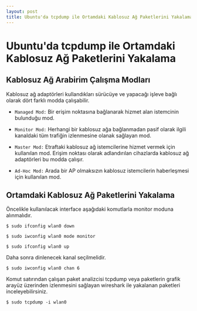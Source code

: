 ```yaml
---
layout: post
title: Ubuntu'da tcpdump ile Ortamdaki Kablosuz Ağ Paketlerini Yakalama
---
```


# Ubuntu'da tcpdump ile Ortamdaki Kablosuz Ağ Paketlerini Yakalama 

## Kablosuz Ağ Arabirim Çalışma Modları

Kablosuz ağ adaptörleri kullandıkları sürücüye ve yapacağı işleve bağlı olarak  dört farklı modda çalışabilir.

 - `Managed Mod:` Bir erişim noktasına bağlanarak hizmet alan istemcinin bulunduğu mod.

  - `Monitor Mod:` Herhangi bir kablosuz ağa bağlanmadan pasif olarak ilgili kanaldaki tüm trafiğin izlenmesine olanak sağlayan mod. 

  - `Master Mod:` Etraftaki kablosuz ağ istemcilerine hizmet vermek için kullanılan mod. Erişim noktası olarak adlandırılan cihazlarda kablosuz ağ adaptörleri bu modda çalışır.

 - `Ad-Hoc Mod:` Arada bir AP olmaksızın kablosuz istemcilerin haberleşmesi için kullanılan mod.

 ## Ortamdaki Kablosuz Ağ Paketlerini Yakalama

 Öncelikle kullanılacak interface aşağıdaki komutlarla monitor moduna alınmalıdır.

 	$ sudo ifconfig wlan0 down

 	$ sudo iwconfig wlan0 mode monitor

 	$ sudo ifconfig wlan0 up

Daha sonra dinlenecek kanal seçilmelidir.

	$ sudo iwconfig wlan0 chan 6

Komut satırından çalışan paket analizcisi tcpdump veya paketlerin grafik arayüz üzerinden izlenmesini sağlayan wireshark ile yakalanan paketleri inceleyebilirsiniz.

	$ sudo tcpdump -i wlan0

